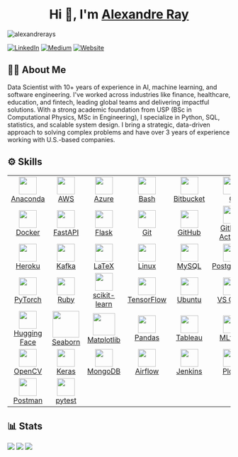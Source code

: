 <h1 align="center">Hi 👋, I'm <a href="http://www.alexandreray.com/" target="blank">
Alexandre Ray</a></h1>

<p align="left"> <img src="https://komarev.com/ghpvc/?username=alexandrerays&label=Profile%20views&color=0e75b6&style=flat" alt="alexandrerays" /> </p>

[![LinkedIn](https://img.shields.io/badge/linkedin-%230077B5.svg?style=for-the-badge&logo=linkedin&logoColor=white)](https://linkedin.com/in/alexandrerays)
[![Medium](https://img.shields.io/badge/Medium-12100E?style=for-the-badge&logo=medium&logoColor=white)](https://medium.com/@alexandrerays)
[![Website](https://img.shields.io/badge/Website-000000?style=for-the-badge&logo=notion&logoColor=white)](https://www.alexandreray.com/)

<!-- [![GitHub](https://img.shields.io/badge/GitHub-100000?style=for-the-badge&logo=github&logoColor=white)](https://github.com/alexandrerays) -->

🧑‍💼 About Me
---

Data Scientist with 10+ years of experience in AI, machine learning, and software engineering. I've worked across industries like finance, healthcare, education, and fintech, leading global teams and delivering impactful solutions. With a strong academic foundation from USP (BSc in Computational Physics, MSc in Engineering), I specialize in Python, SQL, statistics, and scalable system design. I bring a strategic, data-driven approach to solving complex problems and have over 3 years of experience working with U.S.-based companies.

⚙️ Skills
---
<table>
  <!-- Row 1 -->
  <tr>
    <td align="center">
      <a href="https://www.anaconda.com/" target="_blank">
        <img src="https://skillicons.dev/icons?i=anaconda" width="40"/><br>Anaconda
      </a>
    </td>
    <td align="center">
      <a href="https://aws.amazon.com/" target="_blank">
        <img src="https://skillicons.dev/icons?i=aws" width="40"/><br>AWS
      </a>
    </td>
    <td align="center">
      <a href="https://azure.microsoft.com/" target="_blank">
        <img src="https://skillicons.dev/icons?i=azure" width="40"/><br>Azure
      </a>
    </td>
    <td align="center">
      <a href="https://www.gnu.org/software/bash/" target="_blank">
        <img src="https://skillicons.dev/icons?i=bash" width="40"/><br>Bash
      </a>
    </td>
    <td align="center">
      <a href="https://bitbucket.org/" target="_blank">
        <img src="https://skillicons.dev/icons?i=bitbucket" width="40"/><br>Bitbucket
      </a>
    </td>
    <td align="center">
      <a href="https://en.cppreference.com/w/c" target="_blank">
        <img src="https://skillicons.dev/icons?i=c" width="40"/><br>C
      </a>
    </td>
    <td align="center">
      <a href="https://en.cppreference.com/w/cpp" target="_blank">
        <img src="https://skillicons.dev/icons?i=cpp" width="40"/><br>C++
      </a>
    </td>
  </tr>
  <!-- Row 2 -->
  <tr>
    <td align="center">
      <a href="https://www.docker.com/" target="_blank">
        <img src="https://skillicons.dev/icons?i=docker" width="40"/><br>Docker
      </a>
    </td>
    <td align="center">
      <a href="https://fastapi.tiangolo.com/" target="_blank">
        <img src="https://skillicons.dev/icons?i=fastapi" width="40"/><br>FastAPI
      </a>
    </td>
    <td align="center">
      <a href="https://flask.palletsprojects.com/" target="_blank">
        <img src="https://skillicons.dev/icons?i=flask" width="40"/><br>Flask
      </a>
    </td>
    <td align="center">
      <a href="https://git-scm.com/" target="_blank">
        <img src="https://skillicons.dev/icons?i=git" width="40"/><br>Git
      </a>
    </td>
    <td align="center">
      <a href="https://github.com/" target="_blank">
        <img src="https://skillicons.dev/icons?i=github" width="40"/><br>GitHub
      </a>
    </td>
    <td align="center">
      <a href="https://github.com/features/actions" target="_blank">
        <img src="https://skillicons.dev/icons?i=githubactions" width="40"/><br>GitHub Actions
      </a>
    </td>
    <td align="center">
      <a href="https://about.gitlab.com/" target="_blank">
        <img src="https://skillicons.dev/icons?i=gitlab" width="40"/><br>GitLab
      </a>
    </td>
  </tr>
  <!-- Row 3 -->
  <tr>
    <td align="center">
      <a href="https://www.heroku.com/" target="_blank">
        <img src="https://skillicons.dev/icons?i=heroku" width="40"/><br>Heroku
      </a>
    </td>
    <td align="center">
      <a href="https://kafka.apache.org/" target="_blank">
        <img src="https://skillicons.dev/icons?i=kafka" width="40"/><br>Kafka
      </a>
    </td>
    <td align="center">
      <a href="https://www.latex-project.org/" target="_blank">
        <img src="https://skillicons.dev/icons?i=latex" width="40"/><br>LaTeX
      </a>
    </td>
    <td align="center">
      <a href="https://www.linux.org/" target="_blank">
        <img src="https://skillicons.dev/icons?i=linux" width="40"/><br>Linux
      </a>
    </td>
    <td align="center">
      <a href="https://www.mysql.com/" target="_blank">
        <img src="https://skillicons.dev/icons?i=mysql" width="40"/><br>MySQL
      </a>
    </td>
    <td align="center">
      <a href="https://www.postgresql.org/" target="_blank">
        <img src="https://skillicons.dev/icons?i=postgres" width="40"/><br>PostgreSQL
      </a>
    </td>
    <td align="center">
      <a href="https://www.python.org/" target="_blank">
        <img src="https://skillicons.dev/icons?i=py" width="40"/><br>Python
      </a>
    </td>
  </tr>
  <!-- Row 4 -->
  <tr>
    <td align="center">
      <a href="https://pytorch.org/" target="_blank">
        <img src="https://skillicons.dev/icons?i=pytorch" width="40"/><br>PyTorch
      </a>
    </td>
    <td align="center">
      <a href="https://www.ruby-lang.org/" target="_blank">
        <img src="https://skillicons.dev/icons?i=ruby" width="40"/><br>Ruby
      </a>
    </td>
    <td align="center">
      <a href="https://scikit-learn.org/" target="_blank">
        <img src="https://skillicons.dev/icons?i=sklearn" width="40"/><br>scikit-learn
      </a>
    </td>
    <td align="center">
      <a href="https://www.tensorflow.org/" target="_blank">
        <img src="https://skillicons.dev/icons?i=tensorflow" width="40"/><br>TensorFlow
      </a>
    </td>
    <td align="center">
      <a href="https://ubuntu.com/" target="_blank">
        <img src="https://skillicons.dev/icons?i=ubuntu" width="40"/><br>Ubuntu
      </a>
    </td>
    <td align="center">
      <a href="https://code.visualstudio.com/" target="_blank">
        <img src="https://skillicons.dev/icons?i=vscode" width="40"/><br>VS Code
      </a>
    </td>
    <td align="center">
      <a href="https://www.r-project.org/" target="_blank">
        <img src="https://cdn.simpleicons.org/r/276DC3" width="40"/><br>R
      </a>
    </td>
  </tr>
  <!-- Row 5 -->
  <tr>
    <td align="center">
      <a href="https://huggingface.co/" target="_blank">
        <img src="https://huggingface.co/datasets/huggingface/brand-assets/resolve/main/hf-logo.png" width="40"/><br>Hugging Face
      </a>
    </td>
    <td align="center">
      <a href="https://seaborn.pydata.org/" target="_blank">
        <img src="https://seaborn.pydata.org/_images/logo-mark-lightbg.svg" width="60"/><br>Seaborn
      </a>
    </td>
    <td align="center">
      <a href="https://matplotlib.org/" target="_blank">
        <img src="https://icon.icepanel.io/Technology/svg/Matplotlib.svg" width="50"/><br>Matplotlib
      </a>
    </td>
    <td align="center">
      <a href="https://pandas.pydata.org/" target="_blank">
        <img src="https://icon.icepanel.io/Technology/png-shadow-512/Pandas.png" width="40"/><br>Pandas
      </a>
    </td>
    <td align="center">
      <a href="https://www.tableau.com/" target="_blank">
        <img src="https://cdn.worldvectorlogo.com/logos/tableau-software.svg" width="40"/><br>Tableau
      </a>
    </td>
    <td align="center">
      <a href="https://mlflow.org/" target="_blank">
        <img src="https://cdn.simpleicons.org/mlflow/0194E2" width="40"/><br>MLflow
      </a>
    </td>
    <td align="center">
      <a href="https://spark.apache.org/docs/latest/api/python/" target="_blank">
        <img src="https://cdn.simpleicons.org/apachespark/E25A1C" width="40"/><br>PySpark
      </a>
    </td>
  </tr>
  <!-- Row 6 -->
  <tr>
    <td align="center">
      <a href="https://opencv.org/" target="_blank">
        <img src="https://icon.icepanel.io/Technology/svg/OpenCV.svg" width="40"/><br>OpenCV
      </a>
    </td>
    <td align="center">
      <a href="https://keras.io/" target="_blank">
        <img src="https://icon.icepanel.io/Technology/svg/Keras.svg" width="40"/><br>Keras
      </a>
    </td>
    <td align="center">
      <a href="https://www.mongodb.com/" target="_blank">
        <img src="https://cdn.simpleicons.org/mongodb/47A248" width="40"/><br>MongoDB
      </a>
    </td>
    <td align="center">
      <a href="https://airflow.apache.org/" target="_blank">
        <img src="https://icon.icepanel.io/Technology/svg/Apache-Airflow.svg" width="40"/><br>Airflow
      </a>
    </td>
    <td align="center">
      <a href="https://www.jenkins.io/" target="_blank">
        <img src="https://icon.icepanel.io/Technology/svg/Jenkins.svg" width="40"/><br>Jenkins
      </a>
    </td>
    <td align="center">
      <a href="https://plotly.com/python/" target="_blank">
        <img src="https://icon.icepanel.io/Technology/svg/Ploty.svg" width="40"/><br>Plotly
      </a>
    </td>
    <td align="center">
      <a href="https://streamlit.io/" target="_blank">
        <img src="https://icon.icepanel.io/Technology/svg/Streamlit.svg" width="40"/><br>Streamlit
      </a>
    </td>
  </tr>
  <!-- Row 7 -->
  <tr>
    <td align="center">
      <a href="https://www.postman.com/" target="_blank">
        <img src="https://icon.icepanel.io/Technology/svg/Postman.svg" width="40"/><br>Postman
      </a>
    </td>
    <td align="center">
      <a href="https://docs.pytest.org/en/stable/" target="_blank">
        <img src="https://icon.icepanel.io/Technology/svg/pytest.svg" width="40"/><br>pytest
      </a>
    </td>
  </tr>
</table>







<!--

<p align="left">
  <a href="https://www.python.org/" target="_blank" rel="noreferrer"><img src="https://raw.githubusercontent.com/devicons/devicon/master/icons/python/python-original.svg" alt="python" width="40" height="40"/></a>
  <a href="https://www.r-project.org/" target="_blank" rel="noreferrer"><img src="https://www.vectorlogo.zone/logos/r-project/r-project-icon.svg" alt="r" width="40" height="40"/></a>
  <a href="https://isocpp.org/" target="_blank" rel="noreferrer"><img src="https://raw.githubusercontent.com/devicons/devicon/master/icons/cplusplus/cplusplus-original.svg" alt="cplusplus" width="40" height="40"/></a>
  <a href="https://www.postgresql.org/" target="_blank" rel="noreferrer"><img src="https://raw.githubusercontent.com/devicons/devicon/master/icons/postgresql/postgresql-original.svg" alt="postgresql" width="40" height="40"/></a>
  <a href="https://www.microsoft.com/en-us/sql-server" target="_blank" rel="noreferrer"><img src="https://raw.githubusercontent.com/devicons/devicon/master/icons/microsoftsqlserver/microsoftsqlserver-plain.svg" alt="sqlserver" width="40" height="40"/></a>
  <a href="https://www.tensorflow.org/" target="_blank" rel="noreferrer"><img src="https://www.vectorlogo.zone/logos/tensorflow/tensorflow-icon.svg" alt="tensorflow" width="40" height="40"/></a>
  <a href="https://pytorch.org/" target="_blank" rel="noreferrer"><img src="https://www.vectorlogo.zone/logos/pytorch/pytorch-icon.svg" alt="pytorch" width="40" height="40"/></a>
  <a href="https://huggingface.co/" target="_blank" rel="noreferrer"><img src="https://huggingface.co/front/assets/huggingface_logo.svg" alt="huggingface" width="40" height="40"/></a>
  <a href="https://scikit-learn.org/" target="_blank" rel="noreferrer"><img src="https://upload.wikimedia.org/wikipedia/commons/0/05/Scikit_learn_logo_small.svg" alt="scikit-learn" width="40" height="40"/></a>
  <a href="https://seaborn.pydata.org/" target="_blank" rel="noreferrer"><img src="https://seaborn.pydata.org/_images/logo-mark-lightbg.svg" alt="seaborn" width="40" height="40"/></a>
  <a href="https://matplotlib.org/" target="_blank" rel="noreferrer"><img src="https://upload.wikimedia.org/wikipedia/commons/8/84/Matplotlib_icon.svg" alt="matplotlib" width="40" height="40"/></a>
  <a href="https://pandas.pydata.org/" target="_blank" rel="noreferrer"><img src="https://raw.githubusercontent.com/devicons/devicon/master/icons/pandas/pandas-original.svg" alt="pandas" width="40" height="40"/></a>
  <a href="https://aws.amazon.com/" target="_blank" rel="noreferrer"><img src="https://raw.githubusercontent.com/devicons/devicon/master/icons/amazonwebservices/amazonwebservices-original-wordmark.svg" alt="aws" width="40" height="40"/></a>
  <a href="https://azure.microsoft.com/" target="_blank" rel="noreferrer"><img src="https://upload.wikimedia.org/wikipedia/commons/f/fa/Microsoft_Azure.svg" alt="azure" width="40" height="40"/></a>
  <a href="https://www.tableau.com/" target="_blank" rel="noreferrer"><img src="https://cdn.worldvectorlogo.com/logos/tableau-software.svg" alt="tableau" width="40" height="40"/></a>
  <a href="https://powerbi.microsoft.com/" target="_blank" rel="noreferrer"><img src="https://cdn.worldvectorlogo.com/logos/power-bi-1.svg" alt="powerbi" width="40" height="40"/></a>
  <a href="https://www.linux.org/" target="_blank" rel="noreferrer"><img src="https://raw.githubusercontent.com/devicons/devicon/master/icons/linux/linux-original.svg" alt="linux" width="40" height="40"/></a>
  <a href="https://www.docker.com/" target="_blank" rel="noreferrer"><img src="https://raw.githubusercontent.com/devicons/devicon/master/icons/docker/docker-original.svg" alt="docker" width="40" height="40"/></a>
  <a href="https://github.com/" target="_blank" rel="noreferrer"><img src="https://raw.githubusercontent.com/devicons/devicon/master/icons/github/github-original.svg" alt="github" width="40" height="40"/></a>
</p>

-->
📊 Stats
---

[![](http://github-profile-summary-cards.vercel.app/api/cards/profile-details?username=alexandrerays&theme=tokyonight)]()
[![](http://github-profile-summary-cards.vercel.app/api/cards/repos-per-language?username=alexandrerays&theme=tokyonight)]()
[![](http://github-profile-summary-cards.vercel.app/api/cards/stats?username=alexandrerays&theme=tokyonight)]()

